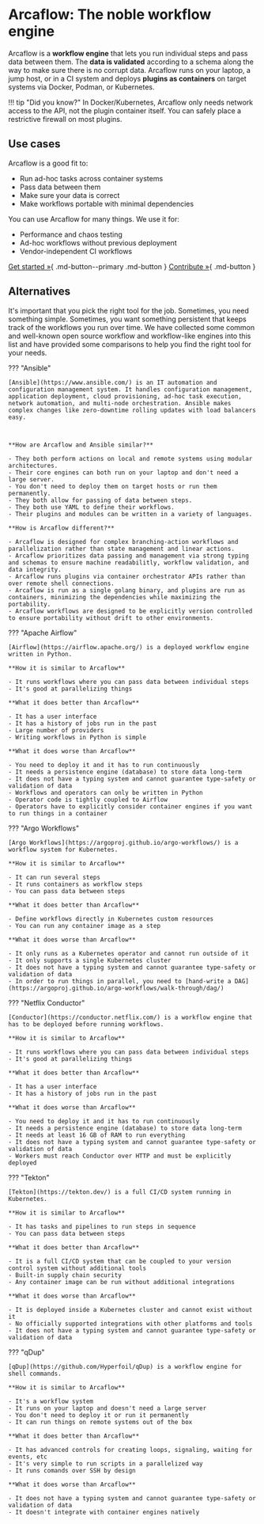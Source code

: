 # Arcaflow: The noble workflow engine

Arcaflow is a **workflow engine** that lets you run individual steps and pass data between them. The **data is validated** according to a schema along the way to make sure there is no corrupt data. Arcaflow runs on your laptop, a jump host, or in a CI system and deploys **plugins as containers** on target systems via Docker, Podman, or Kubernetes.

!!! tip "Did you know?"
    In Docker/Kubernetes, Arcaflow only needs network access to the API, not the plugin container itself. You can safely place a restrictive firewall on most plugins.

<h2>Use cases</h2>

Arcaflow is a good fit to:

- Run ad-hoc tasks across container systems
- Pass data between them
- Make sure your data is correct
- Make workflows portable with minimal dependencies

You can use Arcaflow for many things. We use it for:

- Performance and chaos testing
- Ad-hoc workflows without previous deployment
- Vendor-independent CI workflows

[Get started &raquo;](getting-started.md){ .md-button--primary .md-button } [Contribute &raquo;](contributing/index.md){ .md-button }

<h2>Alternatives</h2>

It's important that you pick the right tool for the job. Sometimes, you need something simple. Sometimes, you want something persistent that keeps track of the workflows you run over time. We have collected some common and well-known open source workflow and workflow-like engines into this list and have provided some comparisons to help you find the right tool for your needs.

??? "Ansible"

    [Ansible](https://www.ansible.com/) is an IT automation and configuration management system. It handles configuration management, application deployment, cloud provisioning, ad-hoc task execution, network automation, and multi-node orchestration. Ansible makes complex changes like zero-downtime rolling updates with load balancers easy.


    
    **How are Arcaflow and Ansible similar?**

    - They both perform actions on local and remote systems using modular architectures.
    - Their core engines can both run on your laptop and don't need a large server.
    - You don't need to deploy them on target hosts or run them permanently.
    - They both allow for passing of data between steps.
    - They both use YAML to define their workflows.
    - Their plugins and modules can be written in a variety of languages.

    **How is Arcaflow different?**
    
    - Arcaflow is designed for complex branching-action workflows and parallelization rather than state management and linear actions.
    - Arcaflow prioritizes data passing and management via strong typing and schemas to ensure machine readabilitly, workflow validation, and data integrity.
    - Arcaflow runs plugins via container orchestrator APIs rather than over remote shell connections.
    - Arcaflow is run as a single golang binary, and plugins are run as containers, minimizing the dependencies while maximizing the portability.
    - Arcaflow workflows are designed to be explicitly version controlled to ensure portability without drift to other environments.

??? "Apache Airflow"

    [Airflow](https://airflow.apache.org/) is a deployed workflow engine written in Python. 

    **How it is similar to Arcaflow**

    - It runs workflows where you can pass data between individual steps
    - It's good at parallelizing things

    **What it does better than Arcaflow**
    
    - It has a user interface
    - It has a history of jobs run in the past
    - Large number of providers
    - Writing workflows in Python is simple
    
    **What it does worse than Arcaflow**
    
    - You need to deploy it and it has to run continuously
    - It needs a persistence engine (database) to store data long-term
    - It does not have a typing system and cannot guarantee type-safety or validation of data
    - Workflows and operators can only be written in Python
    - Operator code is tightly coupled to Airflow
    - Operators have to explicitly consider container engines if you want to run things in a container

??? "Argo Workflows"
    
    [Argo Workflows](https://argoproj.github.io/argo-workflows/) is a workflow system for Kubernetes.

    **How it is similar to Arcaflow**

    - It can run several steps
    - It runs containers as workflow steps
    - You can pass data between steps

    **What it does better than Arcaflow**

    - Define workflows directly in Kubernetes custom resources
    - You can run any container image as a step

    **What it does worse than Arcaflow**

    - It only runs as a Kubernetes operator and cannot run outside of it
    - It only supports a single Kubernetes cluster
    - It does not have a typing system and cannot guarantee type-safety or validation of data
    - In order to run things in parallel, you need to [hand-write a DAG](https://argoproj.github.io/argo-workflows/walk-through/dag/)

??? "Netflix Conductor"

    [Conductor](https://conductor.netflix.com/) is a workflow engine that has to be deployed before running workflows. 

    **How it is similar to Arcaflow**

    - It runs workflows where you can pass data between individual steps
    - It's good at parallelizing things

    **What it does better than Arcaflow**

    - It has a user interface
    - It has a history of jobs run in the past

    **What it does worse than Arcaflow**

    - You need to deploy it and it has to run continuously
    - It needs a persistence engine (database) to store data long-term
    - It needs at least 16 GB of RAM to run everything
    - It does not have a typing system and cannot guarantee type-safety or validation of data
    - Workers must reach Conductor over HTTP and must be explicitly deployed

??? "Tekton"

    [Tekton](https://tekton.dev/) is a full CI/CD system running in Kubernetes.
    
    **How it is similar to Arcaflow**

    - It has tasks and pipelines to run steps in sequence
    - You can pass data between steps

    **What it does better than Arcaflow**
    
    - It is a full CI/CD system that can be coupled to your version control system without additional tools
    - Built-in supply chain security
    - Any container image can be run without additional integrations
    
    **What it does worse than Arcaflow**
    
    - It is deployed inside a Kubernetes cluster and cannot exist without it
    - No officially supported integrations with other platforms and tools
    - It does not have a typing system and cannot guarantee type-safety or validation of data

??? "qDup"
    
    [qDup](https://github.com/Hyperfoil/qDup) is a workflow engine for shell commands.

    **How it is similar to Arcaflow**

    - It's a workflow system
    - It runs on your laptop and doesn't need a large server
    - You don't need to deploy it or run it permanently
    - It can run things on remote systems out of the box

    **What it does better than Arcaflow**

    - It has advanced controls for creating loops, signaling, waiting for events, etc
    - It's very simple to run scripts in a parallelized way
    - It runs comands over SSH by design

    **What it does worse than Arcaflow**

    - It does not have a typing system and cannot guarantee type-safety or validation of data
    - It doesn't integrate with container engines natively
